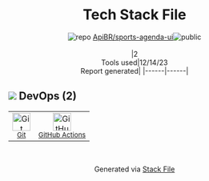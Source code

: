 <!--
&lt;--- Readme.md Snippet without images Start ---&gt;
## Tech Stack
ApiBR/sports-agenda-ui is built on the following main stack:

- [GitHub Actions](https://github.com/features/actions) – Continuous Integration

Full tech stack [here](/techstack.md)

&lt;--- Readme.md Snippet without images End ---&gt;

&lt;--- Readme.md Snippet with images Start ---&gt;
## Tech Stack
ApiBR/sports-agenda-ui is built on the following main stack:

- <img width='25' height='25' src='https://img.stackshare.io/service/11563/actions.png' alt='GitHub Actions'/> [GitHub Actions](https://github.com/features/actions) – Continuous Integration

Full tech stack [here](/techstack.md)

&lt;--- Readme.md Snippet with images End ---&gt;
-->
<div align="center">

# Tech Stack File
![](https://img.stackshare.io/repo.svg "repo") [ApiBR/sports-agenda-ui](https://github.com/ApiBR/sports-agenda-ui)![](https://img.stackshare.io/public_badge.svg "public")
<br/><br/>
|2<br/>Tools used|12/14/23 <br/>Report generated|
|------|------|
</div>

## <img src='https://img.stackshare.io/devops.svg'/> DevOps (2)
<table><tr>
  <td align='center'>
  <img width='36' height='36' src='https://img.stackshare.io/service/1046/git.png' alt='Git'>
  <br>
  <sub><a href="http://git-scm.com/">Git</a></sub>
  <br>
  <sub></sub>
</td>

<td align='center'>
  <img width='36' height='36' src='https://img.stackshare.io/service/11563/actions.png' alt='GitHub Actions'>
  <br>
  <sub><a href="https://github.com/features/actions">GitHub Actions</a></sub>
  <br>
  <sub></sub>
</td>

</tr>
</table>

<br/>
<div align='center'>

Generated via [Stack File](https://github.com/marketplace/stack-file)

